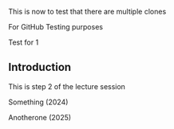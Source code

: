 This is now to test that there are multiple clones

For GitHub Testing purposes

Test for 1


## Introduction

This is step 2 of the lecture session


Something (2024) 


Anotherone (2025)
